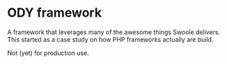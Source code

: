 # ODY framework
A framework that leverages many of the awesome things Swoole delivers.
This started as a case study on how PHP frameworks actually are build.

Not (yet) for production use.
